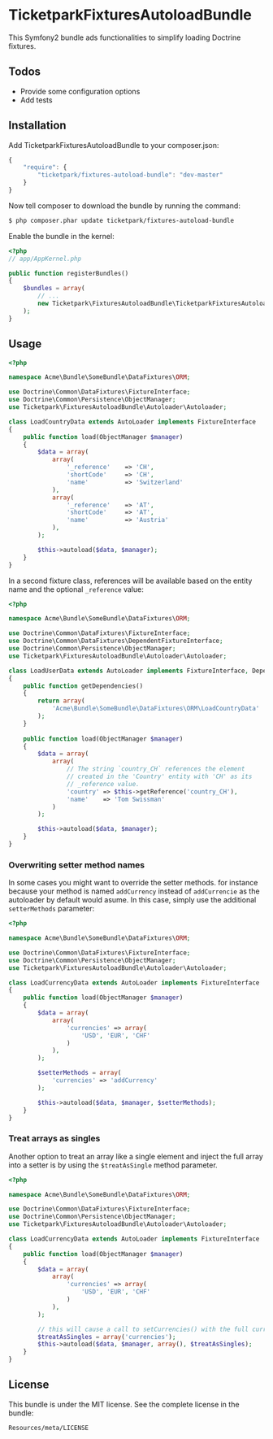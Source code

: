 # TicketparkFixturesAutoloadBundle

This Symfony2 bundle ads functionalities to simplify loading Doctrine fixtures.

## Todos
* Provide some configuration options
* Add tests

## Installation

Add TicketparkFixturesAutoloadBundle to your composer.json:

```js
{
    "require": {
        "ticketpark/fixtures-autoload-bundle": "dev-master"
    }
}
```

Now tell composer to download the bundle by running the command:

``` bash
$ php composer.phar update ticketpark/fixtures-autoload-bundle
```

Enable the bundle in the kernel:

``` php
<?php
// app/AppKernel.php

public function registerBundles()
{
    $bundles = array(
        // ...
        new Ticketpark\FixturesAutoloadBundle\TicketparkFixturesAutoloadBundle(),
    );
}
```
## Usage

``` php
<?php

namespace Acme\Bundle\SomeBundle\DataFixtures\ORM;

use Doctrine\Common\DataFixtures\FixtureInterface;
use Doctrine\Common\Persistence\ObjectManager;
use Ticketpark\FixturesAutoloadBundle\Autoloader\Autoloader;

class LoadCountryData extends AutoLoader implements FixtureInterface
{
    public function load(ObjectManager $manager)
    {
        $data = array(
            array(
                '_reference'    => 'CH',
                'shortCode'     => 'CH',
                'name'          => 'Switzerland'
            ),
            array(
                '_reference'    => 'AT',
                'shortCode'     => 'AT',
                'name'          => 'Austria'
            ),
        );

        $this->autoload($data, $manager);
    }
}
```

In a second fixture class, references will be available based on the entity name and the optional `_reference` value:

``` php
<?php

namespace Acme\Bundle\SomeBundle\DataFixtures\ORM;

use Doctrine\Common\DataFixtures\FixtureInterface;
use Doctrine\Common\DataFixtures\DependentFixtureInterface;
use Doctrine\Common\Persistence\ObjectManager;
use Ticketpark\FixturesAutoloadBundle\Autoloader\Autoloader;

class LoadUserData extends AutoLoader implements FixtureInterface, DependentFixtureInterface
{
    public function getDependencies()
    {
        return array(
            'Acme\Bundle\SomeBundle\DataFixtures\ORM\LoadCountryData'
        );
    }
    
    public function load(ObjectManager $manager)
    {
        $data = array(
            array(
                // The string `country_CH` references the element
                // created in the 'Country' entity with 'CH' as its
                // _reference value.
                'country' => $this->getReference('country_CH'),
                'name'    => 'Tom Swissman'
            )
        );

        $this->autoload($data, $manager);
    }
}
```


### Overwriting setter method names
In some cases you might want to override the setter methods. for instance because your method is named `addCurrency` instead of `addCurrencie` as the autoloader by default would asume. In this case, simply use the additional `setterMethods` parameter:

``` php
<?php

namespace Acme\Bundle\SomeBundle\DataFixtures\ORM;

use Doctrine\Common\DataFixtures\FixtureInterface;
use Doctrine\Common\Persistence\ObjectManager;
use Ticketpark\FixturesAutoloadBundle\Autoloader\Autoloader;

class LoadCurrencyData extends AutoLoader implements FixtureInterface
{
    public function load(ObjectManager $manager)
    {
        $data = array(
            array(
                'currencies' => array(
                    'USD', 'EUR', 'CHF'
                )
            ),
        );

        $setterMethods = array(
            'currencies' => 'addCurrency'
        );

        $this->autoload($data, $manager, $setterMethods);
    }
}
```

### Treat arrays as singles
Another option to treat an array like a single element and inject the full array into a setter is by using the `$treatAsSingle` method parameter.

``` php
<?php

namespace Acme\Bundle\SomeBundle\DataFixtures\ORM;

use Doctrine\Common\DataFixtures\FixtureInterface;
use Doctrine\Common\Persistence\ObjectManager;
use Ticketpark\FixturesAutoloadBundle\Autoloader\Autoloader;

class LoadCurrencyData extends AutoLoader implements FixtureInterface
{
    public function load(ObjectManager $manager)
    {
        $data = array(
            array(
                'currencies' => array(
                    'USD', 'EUR', 'CHF'
                )
            ),
        );

        // this will cause a call to setCurrencies() with the full currencies array
        $treatAsSingles = array('currencies');
        $this->autoload($data, $manager, array(), $treatAsSingles);
    }
}
```

## License
This bundle is under the MIT license. See the complete license in the bundle:

    Resources/meta/LICENSE
